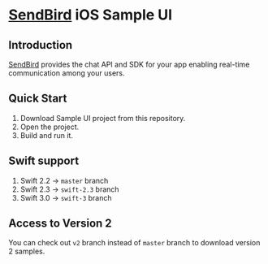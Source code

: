 # [SendBird](https://sendbird.com) iOS Sample UI

## Introduction

[SendBird](https://sendbird.com) provides the chat API and SDK for your app enabling real-time communication
among your users. 

## Quick Start

1. Download Sample UI project from this repository.
2. Open the project.
3. Build and run it.

## Swift support

1. Swift 2.2 -> `master` branch
2. Swift 2.3 -> `swift-2.3` branch
3. Swift 3.0 -> `swift-3` branch

## Access to Version 2

You can check out `v2` branch instead of `master` branch to download version 2 samples.
